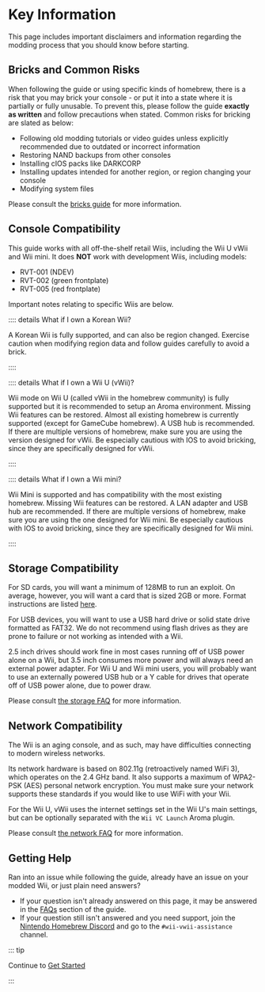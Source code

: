 # Key Information

This page includes important disclaimers and information regarding the modding process that you should know before starting.

## Bricks and Common Risks

When following the guide or using specific kinds of homebrew, there is a risk that you may brick your console - or put it into a state where it is partially or fully unusable. To prevent this, please follow the guide **exactly as written** and follow precautions when stated. Common risks for bricking are slated as below:

- Following old modding tutorials or video guides unless explicitly recommended due to outdated or incorrect information
- Restoring NAND backups from other consoles
- Installing cIOS packs like DARKCORP
- Installing updates intended for another region, or region changing your console
- Modifying system files

Please consult the [bricks guide](bricks) for more information.

## Console Compatibility

This guide works with all off-the-shelf retail Wiis, including the Wii U vWii and Wii mini.
It does **NOT** work with development Wiis, including models:

- RVT-001 (NDEV)
- RVT-002 (green frontplate)
- RVT-005 (red frontplate)

Important notes relating to specific Wiis are below.

:::: details What if I own a Korean Wii?

A Korean Wii is fully supported, and can also be region changed.
Exercise caution when modifying region data and follow guides carefully to avoid a brick.

::::

:::: details What if I own a Wii U (vWii)?

Wii mode on Wii U (called vWii in the homebrew community) is fully supported but it is recommended to setup an Aroma environment.
Missing Wii features can be restored. Almost all existing homebrew is currently supported (except for GameCube homebrew). A USB hub is recommended.
If there are multiple versions of homebrew, make sure you are using the version designed for vWii.
Be especially cautious with IOS to avoid bricking, since they are specifically designed for vWii.

::::

:::: details What if I own a Wii mini?

Wii Mini is supported and has compatibility with the most existing homebrew.
Missing Wii features can be restored. A LAN adapter and USB hub are recommended.
If there are multiple versions of homebrew, make sure you are using the one designed for Wii mini.
Be especially cautious with IOS to avoid bricking, since they are specifically designed for Wii mini.

::::

## Storage Compatibility

For SD cards, you will want a minimum of 128MB to run an exploit. On average, however, you will want a card that is sized 2GB or more. Format instructions are listed [here](https://wiki.hacks.guide/wiki/Formatting_an_SD_card).

For USB devices, you will want to use a USB hard drive or solid state drive formatted as FAT32. We do not recommend using flash drives as they are prone to failure or not working as intended with a Wii.

2.5 inch drives should work fine in most cases running off of USB power alone on a Wii, but 3.5 inch consumes more power and will always need an external power adapter. For Wii U and Wii mini users, you will probably want to use an externally powered USB hub or a Y cable for drives that operate off of USB power alone, due to power draw.

Please consult [the storage FAQ](faq#storage-device-faq) for more information.

## Network Compatibility

The Wii is an aging console, and as such, may have difficulties connecting to modern wireless networks.

Its network hardware is based on 802.11g (retroactively named WiFi 3), which operates on the 2.4 GHz band. It also supports a maximum of WPA2-PSK (AES) personal network encryption. You must make sure your network supports these standards if you would like to use WiFi with your Wii.

For the Wii U, vWii uses the internet settings set in the Wii U's main settings, but can be optionally separated with the `Wii VC Launch` Aroma plugin.

Please consult [the network FAQ](faq#networking-faq) for more information.

## Getting Help

Ran into an issue while following the guide, already have an issue on your modded Wii, or just plain need answers?

- If your question isn't already answered on this page, it may be answered in the [FAQs](faq) section of the guide.
- If your question still isn't answered and you need support, join the [Nintendo Homebrew Discord](https://discord.gg/C29hYvh) and go to the `#wii-vwii-assistance` channel.

::: tip

Continue to [Get Started](get-started)

:::

